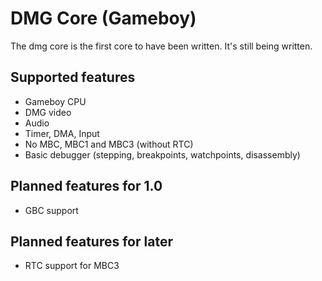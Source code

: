 <!-- README.md --- 
;; 
;; Filename: README.md
;; Author: Louise <louise>
;; Created: Tue Dec 26 11:53:56 2017 (+0100)
;; Last-Updated: Thu Dec 28 01:06:41 2017 (+0100)
;;           By: Louise <louise>
 -->
 
# DMG Core (Gameboy)

The dmg core is the first core to have been written. It's still being written.

## Supported features

 - Gameboy CPU
 - DMG video
 - Audio
 - Timer, DMA, Input
 - No MBC, MBC1 and MBC3 (without RTC)
 - Basic debugger (stepping, breakpoints, watchpoints, disassembly)
 
## Planned features for 1.0

 - GBC support
 
## Planned features for later

 - RTC support for MBC3
